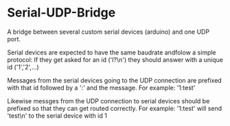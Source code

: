 # Serial-UDP-Bridge
A bridge between several custom serial devices (arduino) and one UDP port.

Serial devices are expected to have the same baudrate andfolow a simple protocol:
If they get asked for an id ('I?\n') they should answer with a unique id ('1','2',...)

Messages from the serial devices going to the UDP connection are prefixed with that id followed by a ':' and the message.
For example: '1:test'

Likewise messges from the UDP connection to serial devices should be prefixed so that they can get routed correctly.
For example: '1:test' will send 'test\n' to the serial device with id 1
